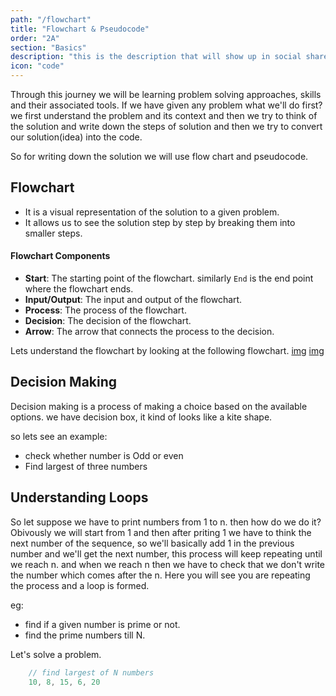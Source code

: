 ```yaml
---
path: "/flowchart"
title: "Flowchart & Pseudocode"
order: "2A"
section: "Basics"
description: "this is the description that will show up in social shares"
icon: "code"
---
```


Through this journey we will be learning problem solving approaches, skills and their associated tools. If we have given any problem what we'll do first?
we first understand the problem and its context and then we try to think of the solution and write down the steps of solution and then we try to convert our solution(idea) into the code.

So for writing down the solution we will use flow chart and pseudocode.

## **Flowchart**

- It is a visual representation of the solution to a given problem.
- It allows us to see the solution step by step by breaking them into smaller steps.

#### Flowchart Components

- **Start**: The starting point of the flowchart. similarly `End` is the end point where the flowchart ends.
- **Input/Output**: The input and output of the flowchart.
- **Process**: The process of the flowchart.
- **Decision**: The decision of the flowchart.
- **Arrow**: The arrow that connects the process to the decision.

Lets understand the flowchart by looking at the following flowchart.
[img](#flowchart)
[img](#flowchart)

## **Decision Making**

Decision making is a process of making a choice based on the available options.
we have decision box, it kind of looks like a kite shape.

so lets see an example:

- check whether number is Odd or even
- Find largest of three numbers

## **Understanding Loops**

So let suppose we have to print numbers from 1 to n. then how do we do it?
Obivously we will start from 1 and then after priting 1 we have to think the next number of the sequence, so we'll basically add 1 in the previous number and we'll get the next number, this process will keep repeating until we reach n. and when we reach n then we have to check that we don't write the number which comes after the n. Here you will see you are repeating the process and a loop is formed.

eg:

- find if a given number is prime or not.
- find the prime numbers till N.

Let's solve a problem.

```java
    // find largest of N numbers
    10, 8, 15, 6, 20
```
